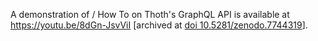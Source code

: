 A demonstration of / How To on Thoth's GraphQL API is available at https://youtu.be/8dGn-JsvViI [archived at [doi 10.5281/zenodo.7744319](https://doi.org/10.5281/zenodo.7744319)].